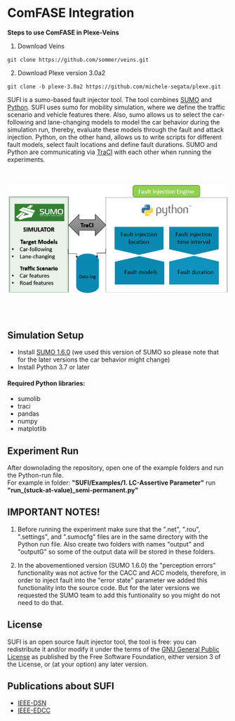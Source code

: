 # **ComFASE Integration**

**Steps to use ComFASE in Plexe-Veins**

1. Download Veins
```
git clone https://github.com/sommer/veins.git
```
2. Download Plexe version 3.0a2
```
git clone -b plexe-3.0a2 https://github.com/michele-segata/plexe.git
```
SUFI is a sumo-based fault injector tool. The tool combines [SUMO](https://www.eclipse.org/sumo/) and [Python](https://www.python.org/). SUFI uses sumo for mobility simulation, where we define the traffic scenario and vehicle features there. Also, sumo allows us to select the car-following and lane-changing models to model the car behavior during the simulation run, thereby, evaluate these models through the fault and attack injection. Python, on the other hand, allows us to write scripts for different fault models, select fault locations and define fault durations. SUMO and Python are communicating via [TraCI](https://sumo.dlr.de/docs/TraCI.html) with each other when running the experiments.

<p align="center">
  <br><br>
  <img src="https://github.com/RISE-Dependable-Transport-Systems/SUFI/blob/master/Documentation/pictures/SUFI.PNG">
</p>
<br/> 
<br/> 


## Simulation Setup

* Install [SUMO 1.6.0](https://sourceforge.net/projects/sumo/files/sumo/version%201.6.0/) (we used this version of SUMO so please note that for the later versions the car behavior might change)
* Install Python 3.7 or later

#### Required Python libraries:
* sumolib
* traci
* pandas
* numpy
* matplotlib

## Experiment Run 
After downolading the repository, open one of the example folders and run the Python-run file. <br/> 
For example in folder: **"SUFI/Examples/1. LC-Assertive Parameter"**    run    **"run_(stuck-at-value)_semi-permanent.py"**

## IMPORTANT NOTES!
1. Before running the experiment make sure that the ".net", ".rou", ".settings", and ".sumocfg" files are in the same directory with the Python run file. Also create two folders with names "output" and "outputG" so some of the output data will be stored in these folders.

2. In the abovementioned version (SUMO 1.6.0) the "perception errors" functionality was not active for the CACC and ACC models, therefore, in order to inject fault
into the "error state" parameter we added this functionality into the source code. But for the later versions we requested the SUMO team to add this funtionality so you might do not need to do that.

## License 
SUFI is an open source fault injector tool, the tool is free: you can redistribute it and/or modify it under the terms of the [GNU General Public License](https://www.gnu.org/licenses/gpl-3.0.en.html) as published by the Free Software Foundation, either version 3 of the License, or (at your option) any later version.


## Publications about SUFI

* [IEEE-DSN](https://ieeexplore.ieee.org/document/9525530)
* [IEEE-EDCC](https://ieeexplore.ieee.org/document/9603599)
